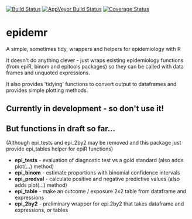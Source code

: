 [![Build Status](https://travis-ci.org/ianhandel/epidemr.svg?branch=master)](https://travis-ci.org/ianhandel/epidemr)
[![AppVeyor Build Status](https://ci.appveyor.com/api/projects/status/github/ianhandel/epidemr?branch=master&svg=true)](https://ci.appveyor.com/project/ianhandel/epidemr)
[![Coverage Status](https://img.shields.io/codecov/c/github/ianhandel/epidemr/master.svg)](https://codecov.io/github/ianhandel/epidemr?branch=master)

# epidemr
A simple, sometimes tidy, wrappers and helpers for epidemiology with R

It doesn't do anything clever - just wraps existing epidemiology functions (from epiR, binom and epitools packages) so they can be called with data frames and unquoted expressions.

It also provides 'tidying' functions to convert output to dataframes and provides simple plotting methods.

## Currently in development - so don't use it!

## But functions in draft so far...

(Although epi_tests and epi_2by2 may be removed and this package just provide epi_tables helper for epiR functions)

* __epi_tests__ - evaluation of diagnostic test vs a gold standard (also adds plot(...) method)
* __epi_binom__ - estimate proportions with binomial confidence intervals 
* __epi_predval__ - calculate positive and negative predictive values (also adds plot(...) method)
* __epi_table__ - make an outcome / exposure 2x2 table from dataframe and expressions
* __epi_2by2__ - preliminary wrapper for epi.2by2 that takes dataframe and expressions, or tables
